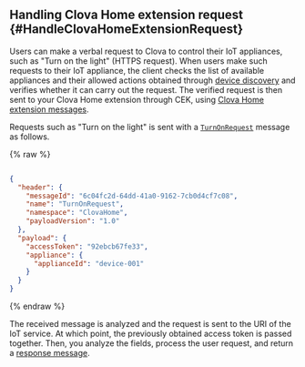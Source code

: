 ## Handling Clova Home extension request {#HandleClovaHomeExtensionRequest}

Users can make a verbal request to Clova to control their IoT appliances, such as "Turn on the light" (HTTPS request). When users make such requests to their IoT appliance, the client checks the list of available appliances and their allowed actions obtained through [device discovery](#ProvideDeviceDiscovery) and verifies whether it can carry out the request. The verified request is then sent to your Clova Home extension through CEK, using [Clova Home extension messages](/CEK/References/CEK_API.md#ClovaHomeExtMessage).

Requests such as "Turn on the light" is sent with a [`TurnOnRequest`](/CEK/References/ClovaHomeInterface/Control_Interfaces.md#TurnOnRequest) message as follows.

{% raw %}

```json

{
  "header": {
    "messageId": "6c04fc2d-64dd-41a0-9162-7cb0d4cf7c08",
    "name": "TurnOnRequest",
    "namespace": "ClovaHome",
    "payloadVersion": "1.0"
  },
  "payload": {
    "accessToken": "92ebcb67fe33",
    "appliance": {
      "applianceId": "device-001"
    }
  }
}

```

{% endraw %}

The received message is analyzed and the request is sent to the URI of the IoT service. At which point, the previously obtained access token is passed together. Then, you analyze the fields, process the user request, and return a [response message](#ReturnClovaHomeExtensionResponse).